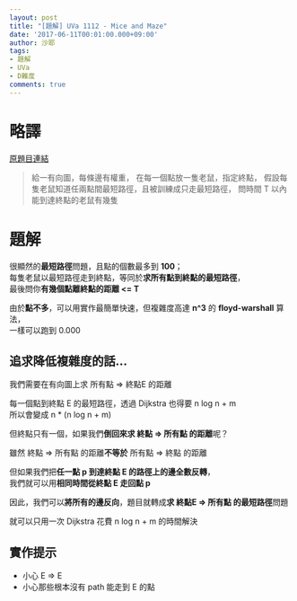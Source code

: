 ```yaml
---
layout: post
title: "[題解] UVa 1112 - Mice and Maze"
date: '2017-06-11T00:01:00.000+09:00'
author: 沙耶
tags:
- 題解
- UVa
- D難度
comments: true
---
```


# 略譯

[原題目連結](https://uva.onlinejudge.org/index.php?option=com_onlinejudge&Itemid=8&page=show_problem&category=24&problem=3553)

> 給一有向圖，每條邊有權重，
在每一個點放一隻老鼠，指定終點，
假設每隻老鼠知道任兩點間最短路徑，且被訓練成只走最短路徑，
問時間 T 以內能到達終點的老鼠有幾隻

# 題解

很顯然的**最短路徑**問題，且點的個數最多到 **100**；  
每隻老鼠以最短路徑走到終點，等同於**求所有點到終點的最短路徑**，  
最後問你**有幾個點離終點的距離 <= T**

由於**點不多**，可以用實作最簡單快速，但複雜度高達 **n^3** 的 **floyd-warshall** 算法，  
一樣可以跑到 0.000

## 追求降低複雜度的話…

我們需要在有向圖上求 所有點 => 終點E 的距離

每一個點到終點 E 的最短路徑，透過 Dijkstra 也得要 n log n + m  
所以會變成 n * (n log n + m)

但終點只有一個，如果我們**倒回來求 終點 => 所有點 的距離**呢？

雖然 終點 => 所有點 的距離**不等於** 所有點 => 終點 的距離

但如果我們把**任一點 p 到達終點 E 的路徑上的邊全數反轉**，  
我們就可以用**相同時間從終點 E 走回點 p**

因此，我們可以**將所有的邊反向**，題目就轉成**求 終點E => 所有點 的最短路徑**問題

就可以只用一次 Dijkstra 花費 n log n + m 的時間解決

## 實作提示

- 小心 E => E
- 小心那些根本沒有 path 能走到 E 的點